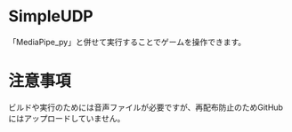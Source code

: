 # SimpleUDP
「MediaPipe_py」と併せて実行することでゲームを操作できます。

# 注意事項
ビルドや実行のためには音声ファイルが必要ですが、再配布防止のためGitHubにはアップロードしていません。
